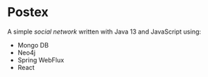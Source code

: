 # Postex
A simple *social network* written with Java 13 and JavaScript using:
- Mongo DB
- Neo4j
- Spring WebFlux
- React

